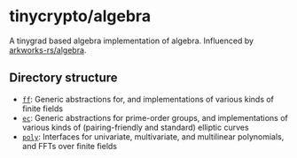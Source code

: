 # tinycrypto/algebra

A tinygrad based algebra implementation of algebra. Influenced by [arkworks-rs/algebra](https://github.com/arkworks-rs/algebra/tree/master).

## Directory structure

* [`ff`](algebra/ff): Generic abstractions for, and implementations of various kinds of finite fields
* [`ec`](algebra/fec): Generic abstractions for prime-order groups, and implementations of various kinds of (pairing-friendly and standard) elliptic curves
* [`poly`](algebra/poly): Interfaces for univariate, multivariate, and multilinear polynomials, and FFTs over finite fields